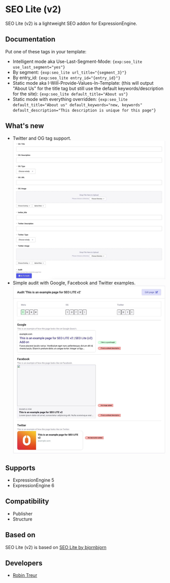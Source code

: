 ﻿# SEO Lite (v2)
SEO Lite (v2) is a lightweight SEO addon for ExpressionEngine.

## Documentation
Put one of these tags in your template:
* Intelligent mode aka Use-Last-Segment-Mode: ```{exp:seo_lite use_last_segment="yes"}```
* By segment: ```{exp:seo_lite url_title="{segment_3}"}```
* By entry_id: ```{exp:seo_lite entry_id="{entry_id}"}```
* Static mode aka I-Will-Provide-Values-In-Template: (this will output "About Us" for the title tag but still use the default keywords/description for the site): ```{exp:seo_lite default_title="About us"}```
* Static mode with everything overridden: ```{exp:seo_lite default_title="About us" default_keywords="new, keywords" default_description="This description is unique for this page"}```

## What's new
* Twitter and OG tag support.  
![Example of Twitter and OG tags](examples/example-tags.jpg)
* Simple audit with Google, Facebook and Twitter examples.  
![Example of audit](examples/example-audit.jpg)

## Supports
* ExpressionEngine 5
* ExpressionEngine 6

## Compatibility
* Publisher
* Structure

## Based on
SEO Lite (v2) is based on [SEO Lite by bjornbjorn](https://github.com/bjornbjorn/SEO-Lite)

## Developers
* [Robin Treur](mailto:robin@0to9.nl)